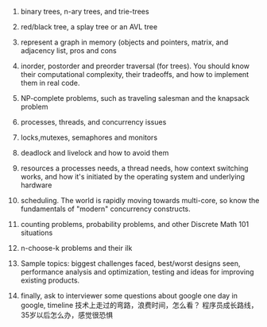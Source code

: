 1. binary trees, n-ary trees, and trie-trees

2. red/black tree, a splay tree or an AVL tree

3. represent a graph in memory (objects and pointers, matrix, and adjacency list, pros and cons

4. inorder, postorder and preorder traversal (for trees). You should know their computational complexity, their tradeoffs, and how to implement them in real code.

5. NP-complete problems, such as traveling salesman and the knapsack problem

6. processes, threads, and concurrency issues

7. locks,mutexes, semaphores and monitors

8. deadlock and livelock and how to avoid them

9. resources a processes needs, a thread needs, how context switching works, and how it's initiated by the operating system and underlying hardware

10. scheduling. The world is rapidly moving towards multi-core, so know the fundamentals of "modern" concurrency constructs.

11. counting problems, probability problems, and other Discrete Math 101 situations

12. n-choose-k problems and their ilk

13. Sample topics: biggest challenges faced, best/worst designs seen, performance analysis and optimization, testing and ideas for improving existing products.

14. finally, ask to interviewer some questions about google
one day in google, timeline
技术上走过的弯路，浪费时间，怎么看？
程序员成长路线，35岁以后怎么办，感觉很恐惧
